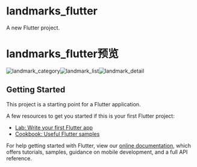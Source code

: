 # landmarks_flutter

A new Flutter project.

# landmarks_flutter预览
![landmark_category](https://user-images.githubusercontent.com/16502006/177573110-7e735a6e-7df4-469a-b948-c5d448f6a53a.png)![landmark_list](https://user-images.githubusercontent.com/16502006/177573132-ac78f261-8e78-45cb-a63f-360f27ec2b71.png)![landmark_detail](https://user-images.githubusercontent.com/16502006/177573155-8bf6205c-dfc1-4cb3-ae7d-59cb72173442.png)

## Getting Started

This project is a starting point for a Flutter application.

A few resources to get you started if this is your first Flutter project:

- [Lab: Write your first Flutter app](https://flutter.dev/docs/get-started/codelab)
- [Cookbook: Useful Flutter samples](https://flutter.dev/docs/cookbook)

For help getting started with Flutter, view our
[online documentation](https://flutter.dev/docs), which offers tutorials,
samples, guidance on mobile development, and a full API reference.
